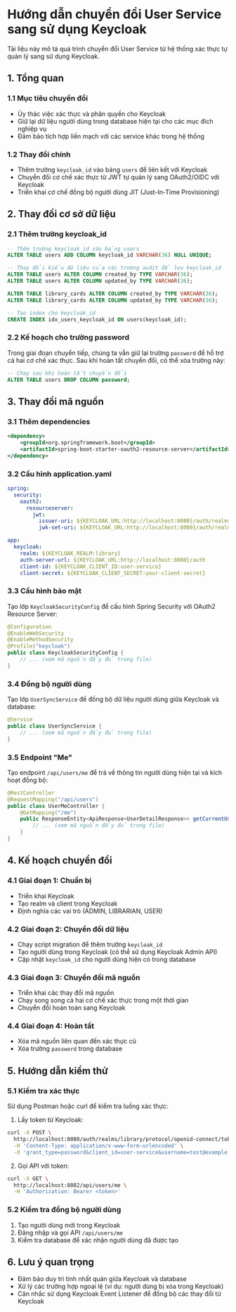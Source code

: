 # Hướng dẫn chuyển đổi User Service sang sử dụng Keycloak

Tài liệu này mô tả quá trình chuyển đổi User Service từ hệ thống xác thực tự quản lý sang sử dụng Keycloak.

## 1. Tổng quan

### 1.1 Mục tiêu chuyển đổi

- Ủy thác việc xác thực và phân quyền cho Keycloak
- Giữ lại dữ liệu người dùng trong database hiện tại cho các mục đích nghiệp vụ
- Đảm bảo tích hợp liền mạch với các service khác trong hệ thống

### 1.2 Thay đổi chính

- Thêm trường `keycloak_id` vào bảng `users` để liên kết với Keycloak
- Chuyển đổi cơ chế xác thực từ JWT tự quản lý sang OAuth2/OIDC với Keycloak
- Triển khai cơ chế đồng bộ người dùng JIT (Just-In-Time Provisioning)

## 2. Thay đổi cơ sở dữ liệu

### 2.1 Thêm trường keycloak_id

```sql
-- Thêm trường keycloak_id vào bảng users
ALTER TABLE users ADD COLUMN keycloak_id VARCHAR(36) NULL UNIQUE;

-- Thay đổi kiểu dữ liệu của các trường audit để lưu keycloak_id
ALTER TABLE users ALTER COLUMN created_by TYPE VARCHAR(36);
ALTER TABLE users ALTER COLUMN updated_by TYPE VARCHAR(36);

ALTER TABLE library_cards ALTER COLUMN created_by TYPE VARCHAR(36);
ALTER TABLE library_cards ALTER COLUMN updated_by TYPE VARCHAR(36);

-- Tạo index cho keycloak_id
CREATE INDEX idx_users_keycloak_id ON users(keycloak_id);
```

### 2.2 Kế hoạch cho trường password

Trong giai đoạn chuyển tiếp, chúng ta vẫn giữ lại trường `password` để hỗ trợ cả hai cơ chế xác thực. Sau khi hoàn tất chuyển đổi, có thể xóa trường này:

```sql
-- Chạy sau khi hoàn tất chuyển đổi
ALTER TABLE users DROP COLUMN password;
```

## 3. Thay đổi mã nguồn

### 3.1 Thêm dependencies

```xml
<dependency>
    <groupId>org.springframework.boot</groupId>
    <artifactId>spring-boot-starter-oauth2-resource-server</artifactId>
</dependency>
```

### 3.2 Cấu hình application.yaml

```yaml
spring:
  security:
    oauth2:
      resourceserver:
        jwt:
          issuer-uri: ${KEYCLOAK_URL:http://localhost:8080}/auth/realms/${KEYCLOAK_REALM:library}
          jwk-set-uri: ${KEYCLOAK_URL:http://localhost:8080}/auth/realms/${KEYCLOAK_REALM:library}/protocol/openid-connect/certs

app:
  keycloak:
    realm: ${KEYCLOAK_REALM:library}
    auth-server-url: ${KEYCLOAK_URL:http://localhost:8080}/auth
    client-id: ${KEYCLOAK_CLIENT_ID:user-service}
    client-secret: ${KEYCLOAK_CLIENT_SECRET:your-client-secret}
```

### 3.3 Cấu hình bảo mật

Tạo lớp `KeycloakSecurityConfig` để cấu hình Spring Security với OAuth2 Resource Server:

```java
@Configuration
@EnableWebSecurity
@EnableMethodSecurity
@Profile("keycloak")
public class KeycloakSecurityConfig {
    // ... (xem mã nguồn đầy đủ trong file)
}
```

### 3.4 Đồng bộ người dùng

Tạo lớp `UserSyncService` để đồng bộ dữ liệu người dùng giữa Keycloak và database:

```java
@Service
public class UserSyncService {
    // ... (xem mã nguồn đầy đủ trong file)
}
```

### 3.5 Endpoint "Me"

Tạo endpoint `/api/users/me` để trả về thông tin người dùng hiện tại và kích hoạt đồng bộ:

```java
@RestController
@RequestMapping("/api/users")
public class UserMeController {
    @GetMapping("/me")
    public ResponseEntity<ApiResponse<UserDetailResponse>> getCurrentUser() {
        // ... (xem mã nguồn đầy đủ trong file)
    }
}
```

## 4. Kế hoạch chuyển đổi

### 4.1 Giai đoạn 1: Chuẩn bị

- Triển khai Keycloak
- Tạo realm và client trong Keycloak
- Định nghĩa các vai trò (ADMIN, LIBRARIAN, USER)

### 4.2 Giai đoạn 2: Chuyển đổi dữ liệu

- Chạy script migration để thêm trường `keycloak_id`
- Tạo người dùng trong Keycloak (có thể sử dụng Keycloak Admin API)
- Cập nhật `keycloak_id` cho người dùng hiện có trong database

### 4.3 Giai đoạn 3: Chuyển đổi mã nguồn

- Triển khai các thay đổi mã nguồn
- Chạy song song cả hai cơ chế xác thực trong một thời gian
- Chuyển đổi hoàn toàn sang Keycloak

### 4.4 Giai đoạn 4: Hoàn tất

- Xóa mã nguồn liên quan đến xác thực cũ
- Xóa trường `password` trong database

## 5. Hướng dẫn kiểm thử

### 5.1 Kiểm tra xác thực

Sử dụng Postman hoặc curl để kiểm tra luồng xác thực:

1. Lấy token từ Keycloak:

```bash
curl -X POST \
  http://localhost:8080/auth/realms/library/protocol/openid-connect/token \
  -H 'Content-Type: application/x-www-form-urlencoded' \
  -d 'grant_type=password&client_id=user-service&username=test@example.com&password=password'
```

2. Gọi API với token:

```bash
curl -X GET \
  http://localhost:8082/api/users/me \
  -H 'Authorization: Bearer <token>'
```

### 5.2 Kiểm tra đồng bộ người dùng

1. Tạo người dùng mới trong Keycloak
2. Đăng nhập và gọi API `/api/users/me`
3. Kiểm tra database để xác nhận người dùng đã được tạo

## 6. Lưu ý quan trọng

- Đảm bảo duy trì tính nhất quán giữa Keycloak và database
- Xử lý các trường hợp ngoại lệ (ví dụ: người dùng bị xóa trong Keycloak)
- Cân nhắc sử dụng Keycloak Event Listener để đồng bộ các thay đổi từ Keycloak 